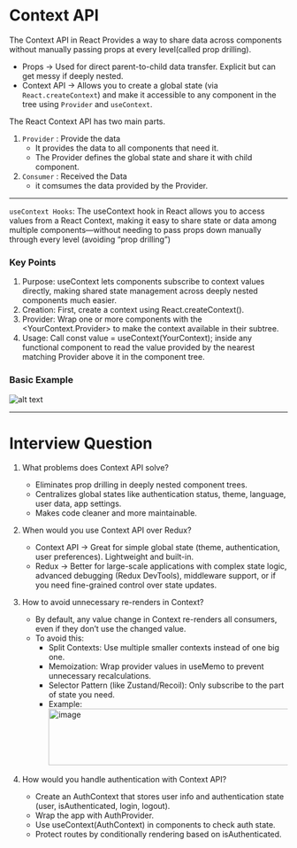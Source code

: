 # Context API

The Context API in React Provides a way to share data across components without manually passing props at every level(called prop drilling).

- Props → Used for direct parent-to-child data transfer. Explicit but can get messy if deeply nested.
- Context API → Allows you to create a global state (via `React.createContext`) and make it accessible to any component in the tree using `Provider` and `useContext`.

The React Context API has two main parts.  
1. `Provider` : Provide the data
   - It provides the data to all components that need it.
   - The Provider defines the global state and share it with child component.
2. `Consumer` : Received the Data
   - it comsumes the data provided by the Provider.

---

```useContext Hooks```: The useContext hook in React allows you to access values from a React Context, making it easy to share state or data among multiple components—without needing to pass props down manually through every level (avoiding “prop drilling”)  

### Key Points
1. Purpose: useContext lets components subscribe to context values directly, making shared state management across deeply nested components much easier.  
2. Creation: First, create a context using React.createContext().  
3. Provider: Wrap one or more components with the <YourContext.Provider> to make the context available in their subtree.  
4. Usage: Call const value = useContext(YourContext); inside any functional component to read the value provided by the nearest matching Provider above it in the component tree.

### Basic Example
![alt text](image.png)

---

# Interview Question

1. What problems does Context API solve?
   - Eliminates prop drilling in deeply nested component trees.
   - Centralizes global states like authentication status, theme, language, user data, app settings.
   - Makes code cleaner and more maintainable.

2. When would you use Context API over Redux?
   - Context API → Great for simple global state (theme, authentication, user preferences). Lightweight and built-in.
   - Redux → Better for large-scale applications with complex state logic, advanced debugging (Redux DevTools), middleware support, or if you need fine-grained control over state updates.

3. How to avoid unnecessary re-renders in Context?
   - By default, any value change in Context re-renders all consumers, even if they don’t use the changed value.
   - To avoid this:
       - Split Contexts: Use multiple smaller contexts instead of one big one.
       - Memoization: Wrap provider values in useMemo to prevent unnecessary recalculations.
       - Selector Pattern (like Zustand/Recoil): Only subscribe to the part of state you need.
       - Example: <img width="634" height="102" alt="image" src="https://github.com/user-attachments/assets/d6f366f7-f094-4850-979d-6003f3be63d8" />

4. How would you handle authentication with Context API?
   - Create an AuthContext that stores user info and authentication state (user, isAuthenticated, login, logout).
   - Wrap the app with AuthProvider.
   - Use useContext(AuthContext) in components to check auth state.
   - Protect routes by conditionally rendering based on isAuthenticated.

